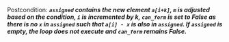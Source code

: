 Postcondition: ***`assigned` contains the new element `a[i+k]`, `m` is adjusted based on the condition, `i` is incremented by k, `can_form` is set to False as there is no `x` in `assigned` such that `a[i] - x` is also in `assigned`. If `assigned` is empty, the loop does not execute and `can_form` remains False.***